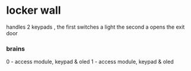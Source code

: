 # locker wall
handles 2 keypads , the first switches a light the second a opens the exit door

### brains
0 - access module, keypad & oled
1 - access module, keypad & oled